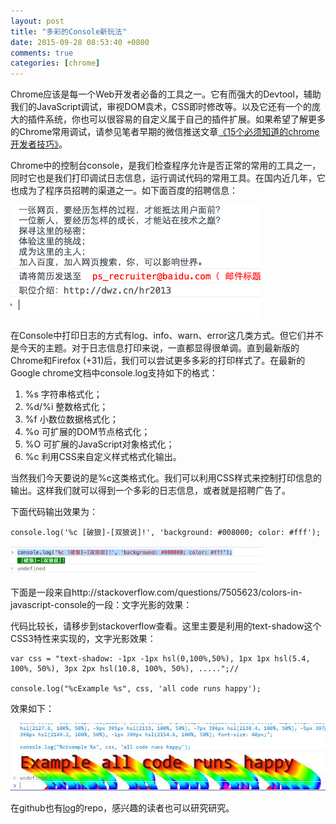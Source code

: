 ```yaml
---
layout: post
title: "多彩的Console新玩法"
date: 2015-09-28 08:53:40 +0800
comments: true
categories: [chrome]
---
```

Chrome应该是每一个Web开发者必备的工具之一。它有而强大的Devtool，辅助我们的JavaScript调试，审视DOM袁术，CSS即时修改等。以及它还有一个的庞大的插件系统，你也可以很容易的自定义属于自己的插件扩展。如果希望了解更多的Chrome常用调试，请参见笔者早期的微信推送文章[《15个必须知道的chrome开发者技巧》](http://mp.weixin.qq.com/s?__biz=MjM5NTM1NDcyOQ==&mid=204026297&idx=1&sn=47294644cc7298ea3c57736ed0a75173&scene=23&srcid=0928aP9a3QHDyTOtc2Nhrszw#rd)。

Chrome中的控制台console，是我们检查程序允许是否正常的常用的工具之一，同时它也是我们打印调试日志信息，运行调试代码的常用工具。在国内近几年，它也成为了程序员招聘的渠道之一。如下面百度的招聘信息：

![百度console招聘](/images/blog_img/baidu-console-recruitment.png)

在Console中打印日志的方式有log、info、warn、error这几类方式。但它们并不是今天的主题。对于日志信息打印来说，一直都显得很单调。直到最新版的Chrome和Firefox (+31)后，我们可以尝试更多多彩的打印样式了。在最新的Google chrome文档中console.log支持如下的格式：

1. %s	字符串格式化；
2. %d/%i	整数格式化；
3. %f	小数位数据格式化；
4. %o	可扩展的DOM节点格式化；
5. %O	可扩展的JavaScript对象格式化；
6. %c	利用CSS来自定义样式格式化输出。

当然我们今天要说的是%c这类格式化。我们可以利用CSS样式来控制打印信息的输出。这样我们就可以得到一个多彩的日志信息，或者就是招聘广告了。

下面代码输出效果为：

	console.log('%c [破狼]-[双狼说]!', 'background: #008000; color: #fff');


![彩色的console log](/images/blog_img/console-log-po-lang.png)

下面是一段来自http://stackoverflow.com/questions/7505623/colors-in-javascript-console的一段：文字光影的效果：

代码比较长，请移步到stackoverflow查看。这里主要是利用的text-shadow这个CSS3特性来实现的，文字光影效果：

	var css = "text-shadow: -1px -1px hsl(0,100%,50%), 1px 1px hsl(5.4, 100%, 50%), 3px 2px hsl(10.8, 100%, 50%), .....";// 

	console.log("%cExample %s", css, 'all code runs happy');

效果如下：

![彩色的console log](/images/blog_img/console-log-demo-colorful-code.jpg)

在github也有[log](https://github.com/adamschwartz/log)的repo，感兴趣的读者也可以研究研究。